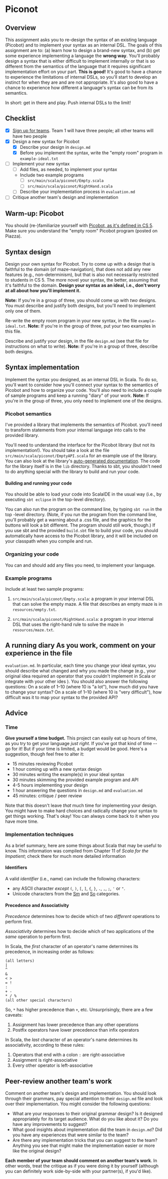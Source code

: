 [Picobot]: https://www.cs.hmc.edu/twiki/bin/view/CS5/PicobotProgrammingGold
[Teams]: https://github.com/hmc-cs111-fall2015/piconot/wiki/Team-sign-ups
[API]: http://www.cs.hmc.edu/cs111/picolib/index.html#package

# Piconot

## Overview

This assignment asks you to re-design the syntax of an existing language
(Picobot) and to implement your syntax as an internal DSL. The goals of this
assignment are to: (a) learn how to design a brand-new syntax, and (b) get some
experience implementing a language the **wrong way**. You'll probably design a
syntax that is either difficult to implement internally or that is so different
from the semantics of the language that it requires significant implementation
effort on your part. **This is good!** It's good to have a chance to experience
the limitations of internal DSLs, so you'll start to develop an instinct for
when they are and are not appropriate. It's also good to have a chance to
experience how different a language's syntax can be from its semantics.

In short: get in there and play. Push internal DSLs to the limit! 

## Checklist
  - [X] [Sign up for teams][Teams]. Team 1 will have three people; all other 
    teams will have two people
  - [X] Design a new syntax for Picobot 
     - [X] Describe your design in `design.md`
     - [X] Before you implement the syntax, write the "empty room" program in
     `example-ideal.txt`
  - [ ] Implement your new syntax
     - [ ] Add files, as needed, to implement your syntax
     - Include two example programs
       - [ ] `src/main/scala/piconot/Empty.scala`
       - [ ] `src/main/scala/piconot/RightHand.scala`
     - [ ] Describe your implementation process in `evaluation.md`
  - [ ] Critique another team's design and implementation

## Warm-up: Picobot
You should (re-)familiarize yourself with 
[Picobot, as it's defined in CS 5][Picobot]. Make sure you understand the 
"empty room" Picobot program (posted on Piazza).

## Syntax design

Design your own syntax for Picobot. Try to come up with a design that is
faithful to the domain (of maze-navigation), that does not add any new features
(e.g., non-determinism), but that is also not necessarily restricted to students
in CS 5. The more novel your syntax, the better, assuming that it's faithful to
the domain. **Design your syntax as an ideal, i.e., don't worry at all about how
you'll implement it.**

**Note:** If you're in a group of three, you should come up with *two* designs.
You must describe and justify both designs, but you'll need to implement only
one of them.

Re-write the empty room program in your new syntax, in the file 
`example-ideal.txt`. **Note:** If you're in the group of three, put your two 
examples in this file.

Describe and justify your design, in the file `design.md` (see that file for
instructions on what to write). **Note:** If you're in a group of three,
describe both designs.

## Syntax implementation
Implement the syntax you designed, as an internal DSL in Scala. To do so, you'll
want to consider how you'll connect your syntax to the semantics of Picobot and 
how to organize your code. You'll also need to include a couple of sample
programs and keep a running "diary" of your work. **Note:** If you're in the 
group of three, you only need to implement one of the designs.

### Picobot semantics

I've provided a library that implements the semantics of Picobot. you'll need to
transform statements from your internal language into calls to the provided
library.

You'll need to understand the interface for the Picobot library (but not its
implementation!). You should take a look at the file
`src/main/scala/piconot/EmptyAPI.scala` for an example use of the library. You
can also look at the library's [auto-generated documentation][API]. The code for
the library itself is in the `lib` directory. Thanks to sbt, you shouldn't need
to do anything special with the library to build and run your code.

#### Building and running your code

You should be able to load your code into ScalaIDE in the usual way (i.e., by
executing `sbt eclipse` in the top-level directory).

You can also run the program on the command line, by typing `sbt run` in the top
-level directory. (Note, if you run the program from the command line, you'll
probably get a warning about a .css file, and the graphics for the buttons will
look a bit different. The program should still work, though.) If you use sbt and
the provided `build.sbt` file to build your code, you should  automatically have
access to the Picobot library, and it will be included on your classpath when
you compile and run.

### Organizing your code
You can and should add any files you need, to implement your language.

### Example programs
Include at least two sample programs: 

  1. `src/main/scala/piconot/Empty.scala`: a program in your internal DSL that 
  can solve the empty maze. A file that describes an empty maze is in 
  `resources/empty.txt`.
  
  2. `src/main/scala/piconot/RightHand.scala`: a program in your internal DSL 
  that uses the right-hand rule to solve the maze in `resources/maze.txt`.

## A running diary As you work, comment on your experience in the file
`evaluation.md`. In particular, each time you change your ideal syntax, you
should describe what changed and why you made the change (e.g., your original
idea required an operator that you couldn't implement in Scala or integrate with
your other ides ). You should also answer the following questions: On a scale of
1–10 (where 10 is "a lot"), how much did you have to change your syntax? On a
scale of 1–10 (where 10 is "very difficult"), how difficult was it to map your
syntax to the provided API?

## Advice

### Time
**Give yourself a time budget.** This project can easily eat up hours of time,
as you try to get your language _just right_. If you've got that kind of time --
go for it! But if your time is limited, a budget would be good. Here's a
suggestion, though feel free to alter it:

   + 15 minutes reviewing Picobot
   + 1 hour coming up with a new syntax design
   + 30 minutes writing the example(s) in your ideal syntax
   + 30 minutes skimming the provided example program and API
   + 4-5 hours implementing your design
   + 1 hour answering the questions in `design.md` and `evaluation.md`
   + 45 minutes: critique / peer review

Note that this doesn't leave _that_ much time for implementing your design. You
might have to make hard choices and radically change your syntax to get things
working. That's okay! You can always come back to it when you have more time.

### Implementation techniques

As a brief summary, here are some things about Scala that may be useful to know.
This information was compiled from Chapter 11 of _Scala for the Impatient_;
check there for much more detailed information

#### Identifiers
A valid _identifier_ (i.e., name) can include the following characters:
   + any ASCII character _except_ `(`, `)`, `[`, `]`, `{`, `}`, `.`, `,`, `;`,
     `'` or `"`.
   + Unicode characters from the 
    [Sm](http://www.fileformat.info/info/unicode/category/Sm/list.htm) and 
    [So](http://www.fileformat.info/info/unicode/category/So/list.htm) categories.


#### Precedence and Associativity

_Precedence_ determines how to decide which of two _different_ operations to
perform first.

_Associativity_ determines how to decide which of two applications of the _same_
operation to perform first.

In Scala, the _first_ character of an operator's name determines its precedence, 
in increasing order as follows:

```
(all letters)
|
^
&
< >
= !
:
+ -
* / %
(all other special characters)
````

So, `*` has higher precedence than `+`, etc. Unsurprisingly, there are a few
caveats:
   1. Assignment has lower precedence than any other operations
   1. Postfix operators have lower precedence than infix operators

In Scala, the _last_ character of an operator's name determines its
associativity, according to these rules:
   1. Operators that end with a colon `:` are right-associative
   1. Assignment is right-associative
   1. Every other operator is left-associative

## Peer-review another team's work
Comment on another team's design and implementation. You should look through
their grammars, pay special attention to their `design.md` file and look over
their implementation. You might consider the following questions:

  - What are your responses to their original grammar design? Is it designed
  appropriately for its target audience. What do you like about it? Do you have 
  any improvements to suggest? 
  - What good insights about implementation did the team in `design.md`? Did
  you have any experiences that were similar to the team?
  - Are there any implementation tricks that you can suggest to the team?
  Anything you see that might make the implementation easier or more like the
  original design?

**Each member of your team should comment on another team's work**. In other 
words, treat the critique as if you were doing it by yourself (although you can
definitely work side-by-side with your partner(s), if you'd like).
